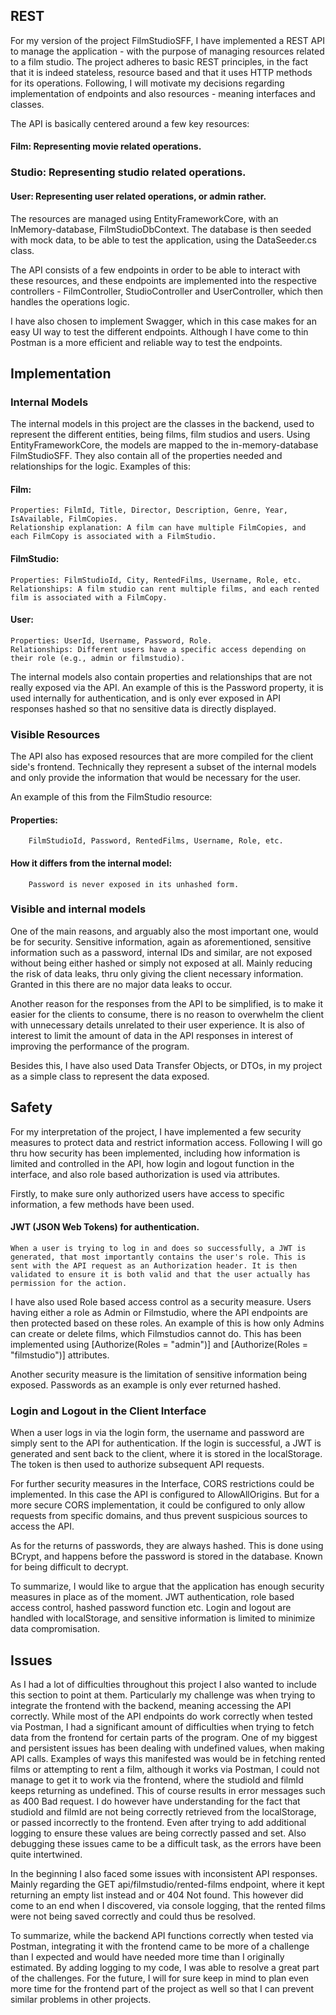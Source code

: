 ## REST

For my version of the project FilmStudioSFF, I have implemented a REST API  to manage the application - with the purpose of managing resources related to a film studio. The project adheres to basic REST principles, in the fact that it is indeed stateless, resource based and that it uses HTTP methods for its operations. Following, I will motivate my decisions regarding implementation of endpoints and also resources - meaning interfaces and classes.

The API is basically centered around a few key resources:
#### Film: Representing movie related operations.
### Studio: Representing studio related operations.
#### User: Representing user related operations, or admin rather. 


The resources are managed using EntityFrameworkCore, with an InMemory-database, FilmStudioDbContext. The database is then seeded with mock data, to be able to test the application, using the DataSeeder.cs class.

The API consists of a few endpoints in order to be able to interact with these resources, and these endpoints are implemented into the respective controllers - FilmController, StudioController and UserController, which then handles the operations logic.

I have also chosen to implement Swagger, which in this case makes for an easy UI way to test the different endpoints. Although I have come to thin Postman is a more efficient and reliable way to test the endpoints.


## Implementation

### Internal Models
The internal models in this project are the classes in the backend, used to represent the different entities, being films, film studios and users. Using EntityFrameworkCore, the models are mapped to the in-memory-database FilmStudioSFF. They also contain all of the properties needed and relationships for the logic. 
Examples of this:

#### Film:
	Properties: FilmId, Title, Director, Description, Genre, Year, IsAvailable, FilmCopies.
    Relationship explanation: A film can have multiple FilmCopies, and each FilmCopy is associated with a FilmStudio.
#### FilmStudio:
    Properties: FilmStudioId, City, RentedFilms, Username, Role, etc.
    Relationships: A film studio can rent multiple films, and each rented film is associated with a FilmCopy.
#### User:
    Properties: UserId, Username, Password, Role.
    Relationships: Different users have a specific access depending on their role (e.g., admin or filmstudio).


The internal models also contain properties and relationships that are not really exposed via the API. An example of this is the Password property, it is used internally for authentication, and is only ever exposed in API responses hashed so that no sensitive data is directly displayed.

### Visible Resources
The API also has exposed resources that are more compiled for the client side's frontend. Technically they represent a subset of the internal models and only provide the information that would be necessary for the user. 

An example of this from the FilmStudio resource:
#### Properties: 
		FilmStudioId, Password, RentedFilms, Username, Role, etc.
#### How it differs from the internal model:
		Password is never exposed in its unhashed form. 
			


### Visible and internal models
One of the main reasons, and arguably also the most important one, would be for security. Sensitive information, again as aforementioned, sensitive information such as a password, internal IDs and similar, are not exposed without being either hashed or simply not exposed at all. Mainly reducing the risk of data leaks, thru only giving the client necessary information. Granted in this there are no major data leaks to occur. 


Another reason for the responses from the API to be simplified, is to make it easier for the clients to consume, there is no reason to overwhelm the client with unnecessary details unrelated to their user experience. 
It is also of interest to limit the amount of data in the API responses in interest of improving the performance of the program. 

Besides this, I have also used Data Transfer Objects, or DTOs, in my project as a simple class to represent the data exposed. 


## Safety

For my interpretation of the project, I have implemented a few security measures to protect data and restrict information access. Following I will go thru how security has been implemented, including how information is limited and controlled in the API, how login and logout function in the interface, and also role based authorization is used via attributes.

Firstly, to make sure only authorized users have access to specific information, a few methods have been used.
#### JWT (JSON Web Tokens) for authentication. 
	When a user is trying to log in and does so successfully, a JWT is generated, that most importantly contains the user's role. This is sent with the API request as an Authorization header. It is then validated to ensure it is both valid and that the user actually has permission for the action. 


I have also used Role based access control as a security measure. Users having either a role as Admin or Filmstudio, where the API endpoints are then protected based on these roles. An example of this is how only Admins can create or delete films, which Filmstudios cannot do. 
This has been implemented using [Authorize(Roles = "admin")] and [Authorize(Roles = "filmstudio")] attributes. 


Another security measure is the limitation of sensitive information being exposed. Passwords as an example is only ever returned hashed. 



 ### Login and Logout in the Client Interface

When a user logs in via the login form, the username and password are simply sent to the API for authentication. If the login is successful, a JWT is generated and sent back to the client, where it is stored in the localStorage. The token is then used to authorize subsequent API requests. 


For further security measures in the Interface, CORS restrictions could be implemented. In this case the API is configured to AllowAllOrigins. But for a more secure CORS implementation, it could be configured to only allow requests from specific domains, and thus prevent suspicious sources to access the API.

As for the returns of passwords, they are always hashed. This is done using BCrypt, and happens before the password is stored in the database. Known for being difficult to decrypt. 


To summarize, I would like to argue that the application has enough security measures in place as of the moment. JWT authentication, role based access control, hashed password function etc. Login and logout are handled with localStorage, and sensitive information is limited to minimize data compromisation. 


## Issues

As I had a lot of difficulties throughout this project I also wanted to include this section to point at them. Particularly my challenge was when trying to integrate the frontend with the backend, meaning accessing the API correctly. 
While most of the API endpoints do work correctly when tested via Postman, I had a significant amount of difficulties when trying to fetch data from the frontend for certain parts of the program. 
One of my biggest and persistent issues has been dealing with undefined values, when making API calls. Examples of ways this manifested was would be in fetching rented films or attempting to rent a film, although it works via Postman, I could not manage to get it to work via the frontend, where the studioId and filmId keeps returning as undefined. This of course results in error messages such as 400 Bad request. 
I do however have understanding for the fact that studioId and filmId are not being correctly retrieved from the localStorage, or passed incorrectly to the frontend. Even after trying to add additional logging to ensure these values are being correctly passed and set. 
Also debugging these issues came to be a difficult task, as the errors have been quite intertwined.


In the beginning I also faced some issues with inconsistent API responses. Mainly regarding the GET api/filmstudio/rented-films endpoint, where it kept returning an empty list instead and or 404 Not found. This however did come to an end when I discovered, via console logging, that the rented films were not being saved correctly and could thus be resolved. 


To summarize, while the backend API functions correctly when tested via Postman, integrating it with the frontend came to be more of a challenge than I expected and would have needed more time than I originally estimated. 
By adding logging to my code, I was able to resolve a great part of the challenges. For the future, I will for sure keep in mind to plan even more time for the frontend part of the project as well so that I can prevent similar problems in other projects. 
